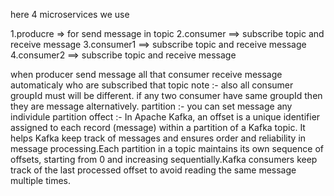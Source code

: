 here 4 microservices we use

1.producre => for send message in topic
2.consumer ==>  subscribe topic and receive message
3.consumer1 ==> subscribe topic and receive message
4.consumer2 ==> subscribe topic and receive message


when producer send message all that consumer receive message automaticaly who are subscribed that topic
note :- also all consumer groupId must will be different.
        if any two consumer have same groupId then they are message alternatively.
partition :- you can set message any individule partition
offect :- In Apache Kafka, an offset is a unique identifier assigned to each record (message) within a partition of a Kafka topic. It helps Kafka keep track of messages and ensures order and reliability in message processing.Each partition in a topic maintains its own sequence of offsets, starting from 0 and increasing sequentially.Kafka consumers keep track of the last processed offset to avoid reading the same message multiple times.
